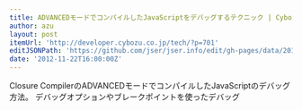 ```yaml
---
title: ADVANCEDモードでコンパイルしたJavaScriptをデバッグするテクニック | Cybozu Inside Out | サイボウズエンジニアのブログ
author: azu
layout: post
itemUrl: 'http://developer.cybozu.co.jp/tech/?p=701'
editJSONPath: 'https://github.com/jser/jser.info/edit/gh-pages/data/2012/11/index.json'
date: '2012-11-22T16:00:00Z'
---
```

Closure CompilerのADVANCEDモードでコンパイルしたJavaScriptのデバッグ方法。
デバッグオプションやブレークポイントを使ったデバッグ
